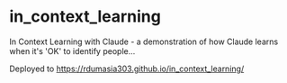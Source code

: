 # in_context_learning
In Context Learning with Claude - a demonstration of how Claude learns when it's 'OK' to identify people...

Deployed to https://rdumasia303.github.io/in_context_learning/

